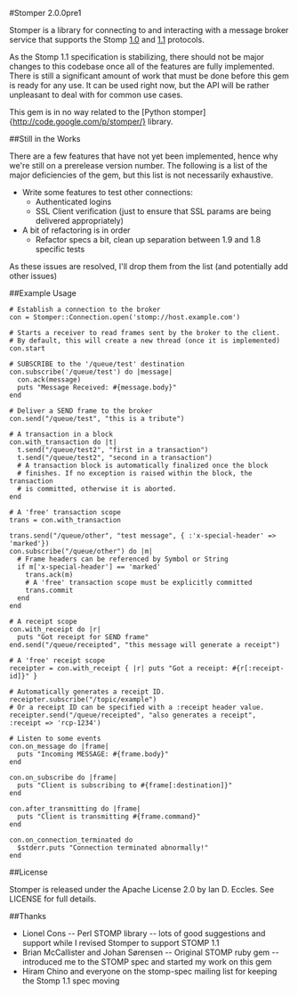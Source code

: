 #Stomper 2.0.0pre1

Stomper is a library for connecting to and interacting with a message broker
service that supports the Stomp [1.0](http://stomp.github.com/stomp-specification-1-0.html)
and [1.1](http://stomp.github.com/stomp-specification-1-1.html) protocols.

As the Stomp 1.1 specification is stabilizing, there should not be major
changes to this codebase once all of the features are fully implemented.
There is still a significant amount of work that must be done before this
gem is ready for any use. It can be used right now, but the API will be
rather unpleasant to deal with for common use cases.

This gem is in no way related to the [Python stomper]{http://code.google.com/p/stomper/}
library.

##Still in the Works

There are a few features that have not yet been implemented, hence why we're
still on a prerelease version number. The following is a list of the major
deficiencies of the gem, but this list is not necessarily exhaustive.

* Write some features to test other connections:
  * Authenticated logins
  * SSL Client verification (just to ensure that SSL params are being
    delivered appropriately)
* A bit of refactoring is in order
  * Refactor specs a bit, clean up separation between 1.9 and 1.8 specific tests

As these issues are resolved, I'll drop them from the list (and potentially
add other issues)

##Example Usage

    # Establish a connection to the broker
    con = Stomper::Connection.open('stomp://host.example.com')
    
    # Starts a receiver to read frames sent by the broker to the client.
    # By default, this will create a new thread (once it is implemented)
    con.start
    
    # SUBSCRIBE to the '/queue/test' destination
    con.subscribe('/queue/test') do |message|
      con.ack(message)
      puts "Message Received: #{message.body}"
    end
    
    # Deliver a SEND frame to the broker
    con.send("/queue/test", "this is a tribute")
    
    # A transaction in a block
    con.with_transaction do |t|
      t.send("/queue/test2", "first in a transaction")
      t.send("/queue/test2", "second in a transaction")
      # A transaction block is automatically finalized once the block
      # finishes. If no exception is raised within the block, the transaction
      # is committed, otherwise it is aborted.
    end
    
    # A 'free' transaction scope
    trans = con.with_transaction
    
    trans.send("/queue/other", "test message", { :'x-special-header' => 'marked'})
    con.subscribe("/queue/other") do |m|
      # Frame headers can be referenced by Symbol or String
      if m['x-special-header'] == 'marked'
        trans.ack(m)
        # A 'free' transaction scope must be explicitly committed
        trans.commit
      end
    end
    
    # A receipt scope
    con.with_receipt do |r|
      puts "Got receipt for SEND frame"
    end.send("/queue/receipted", "this message will generate a receipt")
    
    # A 'free' receipt scope
    receipter = con.with_receipt { |r| puts "Got a receipt: #{r[:receipt-id]}" }
    
    # Automatically generates a receipt ID.
    receipter.subscribe("/topic/example")
    # Or a receipt ID can be specified with a :receipt header value.
    receipter.send("/queue/receipted", "also generates a receipt", :receipt => 'rcp-1234')
    
    # Listen to some events
    con.on_message do |frame|
      puts "Incoming MESSAGE: #{frame.body}"
    end
    
    con.on_subscribe do |frame|
      puts "Client is subscribing to #{frame[:destination]}"
    end
    
    con.after_transmitting do |frame|
      puts "Client is transmitting #{frame.command}"
    end
    
    con.on_connection_terminated do
      $stderr.puts "Connection terminated abnormally!"
    end

##License

Stomper is released under the Apache License 2.0 by Ian D. Eccles.
See LICENSE for full details.

##Thanks

* Lionel Cons -- Perl STOMP library -- lots of good suggestions and support
  while I revised Stomper to support STOMP 1.1
* Brian McCallister and Johan Sørensen -- Original STOMP ruby gem --
  introduced me to the STOMP spec and started my work on this gem
* Hiram Chino and everyone on the stomp-spec mailing list for keeping the
  Stomp 1.1 spec moving
